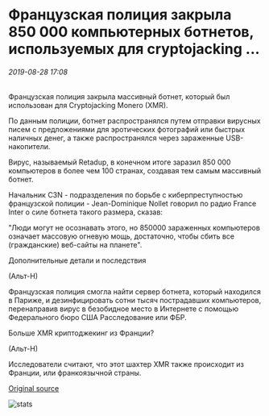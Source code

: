 # Французская полиция закрыла 850 000 компьютерных ботнетов, используемых для cryptojacking ...

###### 2019-08-28 17:08

Французская полиция закрыла массивный ботнет, который был использован для Cryptojacking Monero (XMR).

По данным полиции, ботнет распространялся путем отправки вирусных писем с предложениями для эротических фотографий или быстрых наличных денег, а также распространялся через зараженные USB-накопители.

Вирус, называемый Retadup, в конечном итоге заразил 850 000 компьютеров в более чем 100 странах, создавая тем самым массивный ботнет.

Начальник C3N - подразделения по борьбе с киберпреступностью французской полиции - Jean-Dominique Nollet говорил по радио France Inter о силе ботнета такого размера, сказав:

"Люди могут не осознавать этого, но 850000 зараженных компьютеров означает массовую огневую мощь, достаточно, чтобы сбить все (гражданские) веб-сайты на планете".

Дополнительные детали и последствия

(Альт-Н)

Французская полиция смогла найти сервер ботнета, который находился в Париже, и дезинфицировать сотни тысяч пострадавших компьютеров, перенаправив вирус в безобидное место в Интернете с помощью Федерального бюро США Расследование или ФБР.

Больше XMR криптоджекинг из Франции?

(Альт-Н)

Исследователи считают, что этот шахтер XMR также происходит из Франции, или франкоязычной страны.

[Original source](https://cointelegraph.com/news/french-police-shut-down-850-000-computer-botnet-used-for-cryptojacking)

![stats](https://c.statcounter.com/11760860/0/a89fa40b/1/ "stats")